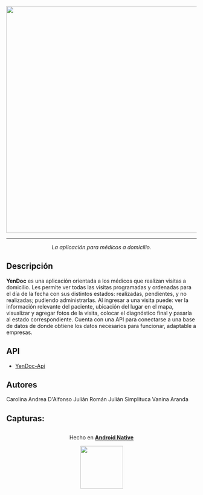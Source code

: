 <p align="center">
  <img src="https://raw.githubusercontent.com/UTN-FRBA-Mobile/YenDoc/main/app/src/main/res/drawable-v24/YenDoc.png" width="600px">
</p>

*** 
<p align="center">
<i>La aplicación para médicos a domicilio.</i>  
</p>  

## Descripción  
**YenDoc** es una aplicación orientada a los médicos que realizan visitas a domicilio. Les permite ver todas las visitas programadas y ordenadas para el día de la fecha con sus distintos estados: realizadas, pendientes, y no realizadas; pudiendo administrarlas.
Al ingresar a una visita puede: ver la información relevante del paciente, ubicación del lugar en el mapa, visualizar y agregar fotos de la visita, colocar el diagnóstico final y pasarla al estado correspondiente.
Cuenta con una API para conectarse a una base de datos de donde obtiene los datos necesarios para funcionar, adaptable a empresas.

## API
- [YenDoc-Api](https://github.com/UTN-FRBA-Mobile/YenDoc/tree/main/api)

## Autores
Carolina Andrea D'Alfonso
Julián Román
Julián Simplituca
Vanina Aranda

## Capturas:



## 
<p align="center">
  Hecho en <b><a href="https://developer.android.com/">Android Native</a></b>
</p>
<p align="center">
  <img src="https://img.icons8.com/fluency/144/000000/android-os.png" width="113px"/>
</p>